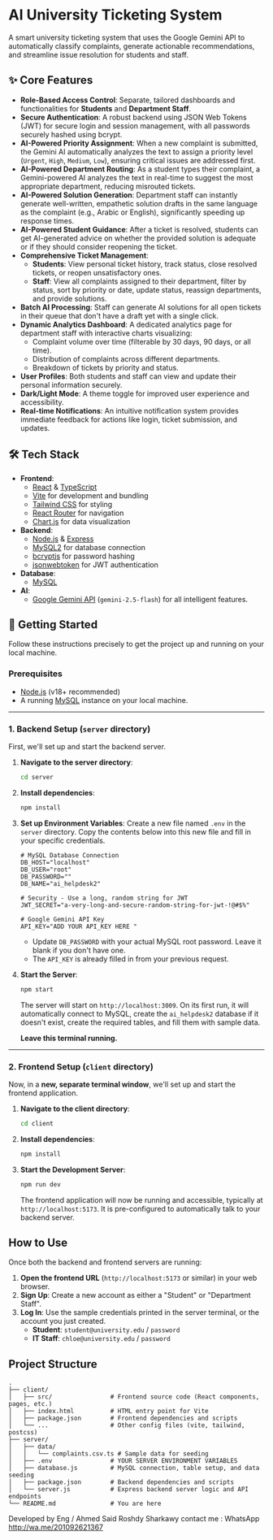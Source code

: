 # AI University Ticketing System

A smart university ticketing system that uses the Google Gemini API to automatically classify complaints, generate actionable recommendations, and streamline issue resolution for students and staff.

## ✨ Core Features

*   **Role-Based Access Control**: Separate, tailored dashboards and functionalities for **Students** and **Department Staff**.
*   **Secure Authentication**: A robust backend using JSON Web Tokens (JWT) for secure login and session management, with all passwords securely hashed using bcrypt.
*   **AI-Powered Priority Assignment**: When a new complaint is submitted, the Gemini AI automatically analyzes the text to assign a priority level (`Urgent`, `High`, `Medium`, `Low`), ensuring critical issues are addressed first.
*   **AI-Powered Department Routing**: As a student types their complaint, a Gemini-powered AI analyzes the text in real-time to suggest the most appropriate department, reducing misrouted tickets.
*   **AI-Powered Solution Generation**: Department staff can instantly generate well-written, empathetic solution drafts in the same language as the complaint (e.g., Arabic or English), significantly speeding up response times.
*   **AI-Powered Student Guidance**: After a ticket is resolved, students can get AI-generated advice on whether the provided solution is adequate or if they should consider reopening the ticket.
*   **Comprehensive Ticket Management**:
    *   **Students**: View personal ticket history, track status, close resolved tickets, or reopen unsatisfactory ones.
    *   **Staff**: View all complaints assigned to their department, filter by status, sort by priority or date, update status, reassign departments, and provide solutions.
*   **Batch AI Processing**: Staff can generate AI solutions for all open tickets in their queue that don't have a draft yet with a single click.
*   **Dynamic Analytics Dashboard**: A dedicated analytics page for department staff with interactive charts visualizing:
    *   Complaint volume over time (filterable by 30 days, 90 days, or all time).
    *   Distribution of complaints across different departments.
    *   Breakdown of tickets by priority and status.
*   **User Profiles**: Both students and staff can view and update their personal information securely.
*   **Dark/Light Mode**: A theme toggle for improved user experience and accessibility.
*   **Real-time Notifications**: An intuitive notification system provides immediate feedback for actions like login, ticket submission, and updates.

## 🛠️ Tech Stack

*   **Frontend**:
    *   [React](https://react.dev/) & [TypeScript](https://www.typescriptlang.org/)
    *   [Vite](https://vitejs.dev/) for development and bundling
    *   [Tailwind CSS](https://tailwindcss.com/) for styling
    *   [React Router](https://reactrouter.com/) for navigation
    *   [Chart.js](https://www.chartjs.org/) for data visualization
*   **Backend**:
    *   [Node.js](https://nodejs.org/) & [Express](https://expressjs.com/)
    *   [MySQL2](https://github.com/sidorares/node-mysql2) for database connection
    *   [bcryptjs](https://github.com/dcodeIO/bcrypt.js) for password hashing
    *   [jsonwebtoken](https://github.com/auth0/node-jsonwebtoken) for JWT authentication
*   **Database**:
    *   [MySQL](https://www.mysql.com/)
*   **AI**:
    *   [Google Gemini API](https://ai.google.dev/) (`gemini-2.5-flash`) for all intelligent features.

## 🚀 Getting Started

Follow these instructions precisely to get the project up and running on your local machine.

### Prerequisites

*   [Node.js](https://nodejs.org/en) (v18+ recommended)
*   A running [MySQL](https://www.mysql.com/) instance on your local machine.

---

### 1. Backend Setup (`server` directory)

First, we'll set up and start the backend server.

1.  **Navigate to the server directory**:
    ```bash
    cd server
    ```
2.  **Install dependencies**:
    ```bash
    npm install
    ```
3.  **Set up Environment Variables**:
    Create a new file named `.env` in the `server` directory. Copy the contents below into this new file and fill in your specific credentials.

    ```env
    # MySQL Database Connection
    DB_HOST="localhost"
    DB_USER="root"
    DB_PASSWORD=""
    DB_NAME="ai_helpdesk2"

    # Security - Use a long, random string for JWT
    JWT_SECRET="a-very-long-and-secure-random-string-for-jwt-!@#$%"

    # Google Gemini API Key
    API_KEY="ADD YOUR API_KEY HERE "
    ```
    *   Update `DB_PASSWORD` with your actual MySQL root password. Leave it blank if you don't have one.
    *   The `API_KEY` is already filled in from your previous request.

4.  **Start the Server**:
    ```bash
    npm start
    ```
    The server will start on `http://localhost:3009`. On its first run, it will automatically connect to MySQL, create the `ai_helpdesk2` database if it doesn't exist, create the required tables, and fill them with sample data.

    **Leave this terminal running.**

---

### 2. Frontend Setup (`client` directory)

Now, in a **new, separate terminal window**, we'll set up and start the frontend application.

1.  **Navigate to the client directory**:
    ```bash
    cd client
    ```
2.  **Install dependencies**:
    ```bash
    npm install
    ```
3.  **Start the Development Server**:
    ```bash
    npm run dev
    ```
    The frontend application will now be running and accessible, typically at `http://localhost:5173`. It is pre-configured to automatically talk to your backend server.

## How to Use

Once both the backend and frontend servers are running:

1.  **Open the frontend URL** (`http://localhost:5173` or similar) in your web browser.
2.  **Sign Up**: Create a new account as either a "Student" or "Department Staff".
3.  **Log In**: Use the sample credentials printed in the server terminal, or the account you just created.
    *   **Student**: `student@university.edu` / `password`
    *   **IT Staff**: `chloe@university.edu` / `password`

## Project Structure

```
.
├── client/
│   ├── src/                # Frontend source code (React components, pages, etc.)
│   ├── index.html          # HTML entry point for Vite
│   ├── package.json        # Frontend dependencies and scripts
│   └── ...                 # Other config files (vite, tailwind, postcss)
├── server/
│   ├── data/
│   │   └── complaints.csv.ts # Sample data for seeding
│   ├── .env                # YOUR SERVER ENVIRONMENT VARIABLES
│   ├── database.js         # MySQL connection, table setup, and data seeding
│   ├── package.json        # Backend dependencies and scripts
│   └── server.js           # Express backend server logic and API endpoints
└── README.md               # You are here
```
Developed by Eng / Ahmed Said Roshdy Sharkawy
contact me : WhatsApp http://wa.me/201092621367
